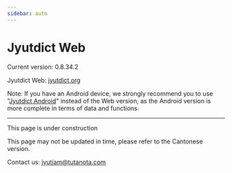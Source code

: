 ```yaml
---
sidebar: auto
---
```


# Jyutdict Web

Current version: 0.8.34.2

Jyutdict Web: [jyutdict.org](https://jyutdict.org/)

Note: If you have an Android device, we strongly recommend you to use "[Jyutdict Android](/en/jyutdict-android/)" instead of the Web version, as the Android version is more complete in terms of data and functions.

---

This page is under construction

This page may not be updated in time, please refer to the Cantonese version.

Contact us: jyutjam@tutanota.com
